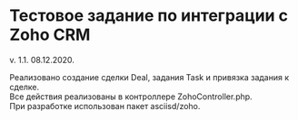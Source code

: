# Тестовое задание по интеграции с Zoho CRM
v. 1.1. 08.12.2020.

Реализовано создание сделки Deal, задания Task и привязка задания к сделке.<br>
Все действия реализованы в контроллере ZohoController.php.<br>
При разработке использован пакет asciisd/zoho.
